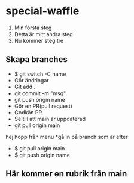 # special-waffle
1. Min första steg
2. Detta är mitt andra steg
3. Nu kommer steg tre

## Skapa branches 
* $ git switch -C name
* Gör ändringar
* Git add .
* git commit -m "msg"
* git push origin name 
* Gör en PR(pull request)
* Godkän PR 
* Se till att main är uppdaterad 
* git pull origin main

hej hopp från menu
*gå in på branch som är efter 
* $ git pull origin main
* $ git push origin name

## Här kommer en rubrik från main
